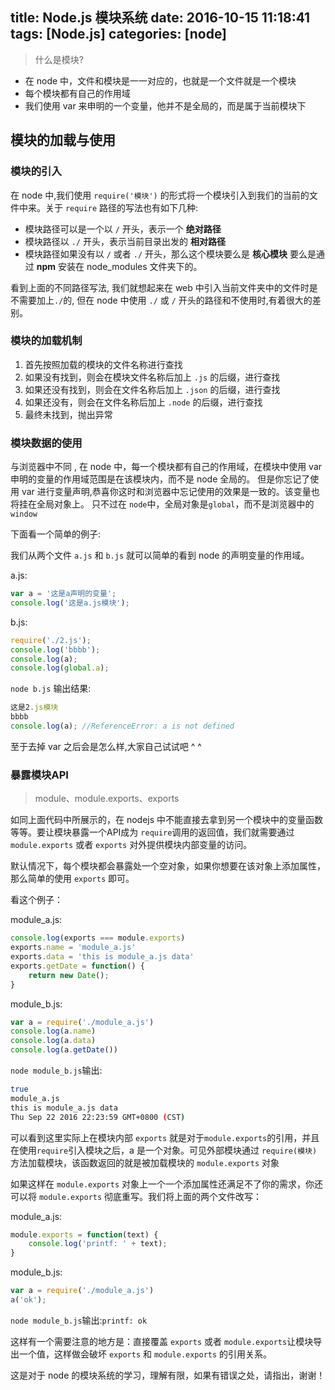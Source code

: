 title: Node.js 模块系统
date: 2016-10-15 11:18:41
tags: [Node.js]
categories: [node]
---

> 什么是模块?

- 在 node 中，文件和模块是一一对应的，也就是一个文件就是一个模块
- 每个模块都有自己的作用域
- 我们使用 var 来申明的一个变量，他并不是全局的，而是属于当前模块下

## 模块的加载与使用

### 模块的引入

在 node 中,我们使用 `require('模块')` 的形式将一个模块引入到我们的当前的文件中来。关于 `require` 路径的写法也有如下几种:

- 模块路径可以是一个以 `/` 开头，表示一个 **绝对路径**
- 模块路径以 `./` 开头，表示当前目录出发的 **相对路径**
- 模块路径如果没有以 `/` 或者 `./` 开头，那么这个模块要么是 **核心模块** 要么是通过 **npm** 安装在 node_modules 文件夹下的。

看到上面的不同路径写法, 我们就想起来在 web 中引入当前文件夹中的文件时是不需要加上`./`的, 但在 node 中使用 `./` 或 `/` 开头的路径和不使用时,有着很大的差别。

### 模块的加载机制

1. 首先按照加载的模块的文件名称进行查找
2. 如果没有找到，则会在模块文件名称后加上 `.js` 的后缀，进行查找
3. 如果还没有找到，则会在文件名称后加上 `.json` 的后缀，进行查找
4. 如果还没有，则会在文件名称后加上 `.node` 的后缀，进行查找
5. 最终未找到，抛出异常

### 模块数据的使用

与浏览器中不同 , 在 node 中，每一个模块都有自己的作用域，在模块中使用 var 申明的变量的作用域范围是在该模块内，而不是 node 全局的。
但是你忘记了使用 var 进行变量声明,恭喜你这时和浏览器中忘记使用的效果是一致的。该变量也将挂在全局对象上。
只不过在 `node`中，全局对象是`global`，而不是浏览器中的`window`

下面看一个简单的例子:

我们从两个文件 `a.js` 和 `b.js` 就可以简单的看到 node 的声明变量的作用域。

a.js:
```js
var a = '这是a声明的变量';
console.log('这是a.js模块');
```
b.js:
```js
require('./2.js');
console.log('bbbb');
console.log(a);
console.log(global.a);
```
`node b.js` 输出结果:
```js
这是2.js模块
bbbb
console.log(a); //ReferenceError: a is not defined
```
至于去掉 var 之后会是怎么样,大家自己试试吧 ^ ^

### 暴露模块API
> module、module.exports、exports

如同上面代码中所展示的，在 nodejs 中不能直接去拿到另一个模块中的变量函数等等。要让模块暴露一个API成为 `require`调用的返回值，我们就需要通过 `module.exports` 或者 `exports` 对外提供模块内部变量的访问。

默认情况下，每个模块都会暴露处一个空对象，如果你想要在该对象上添加属性，那么简单的使用 `exports` 即可。

看这个例子：

module_a.js:
```js
console.log(exports === module.exports)
exports.name = 'module_a.js'
exports.data = 'this is module_a.js data'
exports.getDate = function() {
    return new Date();
}
```

module_b.js:
```js
var a = require('./module_a.js')
console.log(a.name)
console.log(a.data)
console.log(a.getDate())
```

`node module_b.js`输出:
```sh
true
module_a.js
this is module_a.js data
Thu Sep 22 2016 22:23:59 GMT+0800 (CST)
```
可以看到这里实际上在模块内部 `exports` 就是对于`module.exports`的引用，并且在使用`require`引入模块之后，a 是一个对象。可见外部模块通过 `require(模块)` 方法加载模块，该函数返回的就是被加载模块的 `module.exports` 对象

如果这样在 `module.exports` 对象上一个一个添加属性还满足不了你的需求，你还可以将 `module.exports` 彻底重写。我们将上面的两个文件改写：

module_a.js:
```js
module.exports = function(text) {
    console.log('printf: ' + text);
}
```

module_b.js:
```js
var a = require('./module_a.js')
a('ok');
```
`node module_b.js`输出:`printf: ok`

这样有一个需要注意的地方是：直接覆盖 `exports` 或者 `module.exports`让模块导出一个值，这样做会破坏 `exports` 和  `module.exports` 的引用关系。

这是对于 node 的模块系统的学习，理解有限，如果有错误之处，请指出，谢谢！
